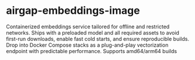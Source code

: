 # airgap-embeddings-image
Containerized embeddings service tailored for offline and restricted networks. Ships with a preloaded model and all required assets to avoid first-run downloads, enable fast cold starts, and ensure reproducible builds. Drop into Docker Compose stacks as a plug-and-play vectorization endpoint with predictable performance. Supports amd64/arm64 builds
